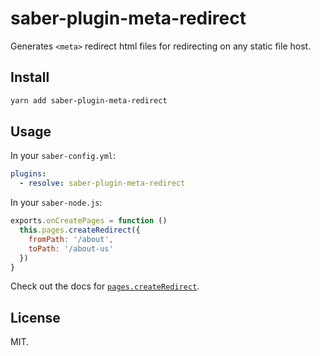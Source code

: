 # saber-plugin-meta-redirect

Generates `<meta>` redirect html files for redirecting on any static file host.

## Install

```bash
yarn add saber-plugin-meta-redirect
```

## Usage

In your `saber-config.yml`:

```yml
plugins:
  - resolve: saber-plugin-meta-redirect
```

In your `saber-node.js`:

```js
exports.onCreatePages = function ()
  this.pages.createRedirect({
    fromPath: '/about',
    toPath: '/about-us'
  })
}
```

Check out the docs for [`pages.createRedirect`](<https://saber.land/docs/saber-instance.html#pages.createredirect(config)>).

## License

MIT.
